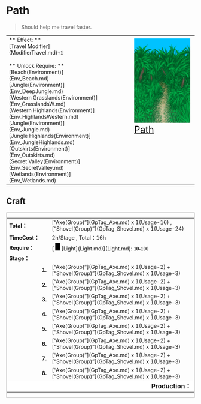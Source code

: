 # Path  
> Should help me travel faster.  
  
<table class="table table-bordered" data-toggle="table"  data-show-header="false"><thead style="display:none"><tr ><th  style="width:50%;text-align:left;vertical-align:top;"  >title</th><th  style="width:50%;text-align:left;vertical-align:top;"  ></th></tr></thead><tr ><td  style="width:50%;text-align:left;vertical-align:top;"  >** Effect: **<br>[Travel Modifier](ModifierTravel.md)<span style="font-family:ui-monospace"><b>+1</b></span><br><br>** Unlock Require: **<br>[Beach(Environment)](Env_Beach.md)<br>[Jungle(Environment)](Env_DeepJungle.md)<br>[Western Grasslands(Environment)](Env_GrasslandsW.md)<br>[Western Highlands(Environment)](Env_HighlandsWestern.md)<br>[Jungle(Environment)](Env_Jungle.md)<br>[Jungle Highlands(Environment)](Env_JungleHighlands.md)<br>[Outskirts(Environment)](Env_Outskirts.md)<br>[Secret Valley(Environment)](Env_SecretValley.md)<br>[Wetlands(Environment)](Env_Wetlands.md)<br></td><td  style="width:50%;text-align:left;vertical-align:top;"  ><div style="float:right; margin:5px"><div class="gamecard" style="width:150px; height:225px;"><a href="Imp_Path.md" style="color:black"><img decoding="async" src="../wiki/Sprite/JunglePath.png" class="cardimage" style="max-width:150px;max-height:225px;"><span style="font-size: 25px;">Path</span></a></div></div></td></tr></tbody></table>  
  
## Craft  
<div  style="border:1px solid #BBB"><table><tr><td style="width:100px;"><b>Total：</b></td><td>[“Axe(Group)”](GpTag_Axe.md) x 1(Usage-16) , [“Shovel(Group)”](GpTag_Shovel.md) x 1(Usage-24)</td></tr><tr><td><b>TimeCost：</b></td><td><font data-toggle="tooltip" data-placement="top" title="8TP">2h</font>/Stage , Total：<font data-toggle="tooltip" data-placement="top" title="64TP">16h</font></td></tr><tr><td><b>Require：</b></td><td>[<div style="width:20px;display:inline-block;text-align:center"><img decoding="async" src="../wiki/Sprite/Darkness.png" href="a.md" style="max-width:20px;max-height:20px;"></div>[Light](Light.md)](Light.md): <span style="font-family:ui-monospace"><b>10-100</b></span></td></tr><tr><td colspan=2><b>Stage：</b></td></tr><tr><td style="text-align:right"><b>1.</b></td><td>[“Axe(Group)”](GpTag_Axe.md) x 1(Usage-2) + [“Shovel(Group)”](GpTag_Shovel.md) x 1(Usage-3)</td></tr><tr><td style="text-align:right"><b>2.</b></td><td>[“Axe(Group)”](GpTag_Axe.md) x 1(Usage-2) + [“Shovel(Group)”](GpTag_Shovel.md) x 1(Usage-3)</td></tr><tr><td style="text-align:right"><b>3.</b></td><td>[“Axe(Group)”](GpTag_Axe.md) x 1(Usage-2) + [“Shovel(Group)”](GpTag_Shovel.md) x 1(Usage-3)</td></tr><tr><td style="text-align:right"><b>4.</b></td><td>[“Axe(Group)”](GpTag_Axe.md) x 1(Usage-2) + [“Shovel(Group)”](GpTag_Shovel.md) x 1(Usage-3)</td></tr><tr><td style="text-align:right"><b>5.</b></td><td>[“Axe(Group)”](GpTag_Axe.md) x 1(Usage-2) + [“Shovel(Group)”](GpTag_Shovel.md) x 1(Usage-3)</td></tr><tr><td style="text-align:right"><b>6.</b></td><td>[“Axe(Group)”](GpTag_Axe.md) x 1(Usage-2) + [“Shovel(Group)”](GpTag_Shovel.md) x 1(Usage-3)</td></tr><tr><td style="text-align:right"><b>7.</b></td><td>[“Axe(Group)”](GpTag_Axe.md) x 1(Usage-2) + [“Shovel(Group)”](GpTag_Shovel.md) x 1(Usage-3)</td></tr><tr><td style="text-align:right"><b>8.</b></td><td>[“Axe(Group)”](GpTag_Axe.md) x 1(Usage-2) + [“Shovel(Group)”](GpTag_Shovel.md) x 1(Usage-3)</td></tr><tr style="background-color:#fff;font-size:1.2em;"><td></td><td style="text-align:right"><b>Production：</b></td></tr></table></div>  


<script>document.title="Path - Card Survival Wiki";</script>